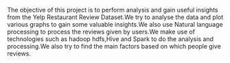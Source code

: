 The objective of this project is to perform analysis and gain useful insights from the Yelp
Restaurant Review Dataset.We try to analyse the data and plot various graphs to gain
some valuable insights.We also use Natural language processing to process the
reviews given by users.We make use of technologies such as hadoop hdfs,Hive and
Spark to do the analysis and processing.We also try to find the main factors based on
which people give reviews.

